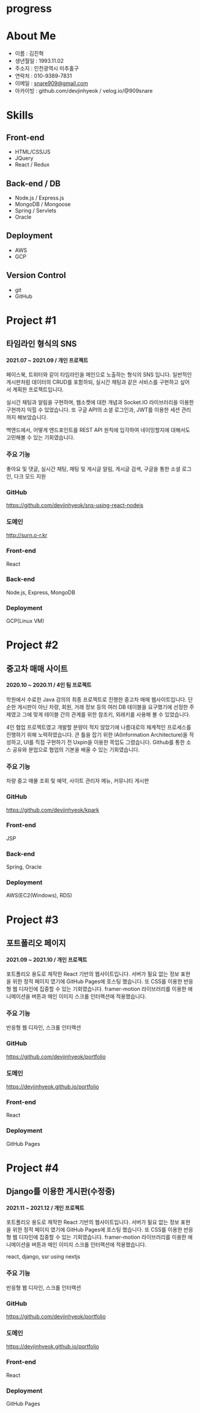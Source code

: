 # progress
<!-- skills image 만들기 ok -->
<!-- page2 폭 1200px ok -->
<!-- trackpad continuing 수정 ok -->
<!-- topbar 변화할 때 애니메이션 적용 가능한가? -->
<!-- cover 이미지 스크롤에 따른 인터랙션, scroll 깜빡임 fade out -->
<!-- 스크롤 애니메이션 촥촉 react-spring fail, framer go  -->
<!-- image 들을 이용한 skill page3 -->
<!-- smooth anchor ok -->

# About Me
- 이름 : 김진혁
- 생년월일 : 1993.11.02
- 주소지 : 인천광역시 미추홀구
- 연락처 : 010-9389-7831
- 이메일 : snare909@gmail.com
- 아카이빙 : github.com/devjinhyeok / velog.io/@909snare

# Skills
## Front-end
- HTML/CSS/JS
- JQuery
- React / Redux
## Back-end / DB
- Node.js / Express.js
- MongoDB / Mongoose
- Spring / Servlets 
- Oracle
## Deployment
- AWS
- GCP
## Version Control
- git
- GitHub

# Project #1 
## 타임라인 형식의 SNS
#### 2021.07 ~ 2021.09 / 개인 프로젝트 
페이스북, 트위터와 같이 타임라인을 메인으로 노출하는 형식의 SNS 입니다. 
일반적인 게시판처럼 데이터의 CRUD를 포함하되, 실시간 채팅과 같은 서비스를 구현하고 싶어서 계획한 프로젝트입니다. 

실시간 채팅과 알림을 구현하며, 웹소켓에 대한 개념과 Socket.IO 라이브러리을 이용한 구현까지 익힐 수 있었습니다. 또 구글 API의 소셜 로그인과, JWT를 이용한 세션 관리까지 해보았습니다. 

백엔드에서, 어떻게 엔드포인트를 REST API 원칙에 입각하여 네이밍할지에 대해서도 고민해볼 수 있는 기회였습니다.
### 주요 기능
좋아요 및 댓글, 실시간 채팅, 채팅 및 게시글 알림, 게시글 검색, 구글을 통한 소셜 로그인, 다크 모드 지원
### GitHub
https://github.com/devjinhyeok/sns-using-react-nodejs
### 도메인
http://surn.o-r.kr
### Front-end
React
### Back-end
Node.js, Express, MongoDB
### Deployment
GCP(Linux VM)

# Project #2 
## 중고차 매매 사이트 
#### 2020.10 ~ 2020.11 / 4인 팀 프로젝트 
학원에서 수료한 Java 강의의 최종 프로젝트로 진행한 중고차 매매 웹사이트입니다. 단순한 게시판이 아닌 차량, 회원, 거래 정보 등의 여러 DB 테이블을 요구했기에 선정한 주제였고 그에 맞게 테이블 간의 관계를 위한 참조키, 외래키를 사용해 볼 수 있었습니다. 

4인 협업 프로젝트였고 개발할 분량이 적지 않았기에 나름대로의 체계적인 프로세스를 진행하기 위해 노력하였습니다. 큰 틀을 잡기 위한 IA(Information Architecture)을 작성하고, UI를 직접 구현하기 전 Uxpin을 이용한 목업도 그렸습니다. Github를 통한 소스 공유와 분업으로 협업의 기본을 배울 수 있는 기회였습니다. 
### 주요 기능
차량 중고 매물 조회 및 예약, 사이트 관리자 메뉴, 커뮤니티 게시판 
### GitHub
https://github.com/devjinhyeok/kpark
### Front-end
JSP
### Back-end
Spring, Oracle
### Deployment
AWS(EC2(Windows), RDS)

# Project #3 
## 포트폴리오 페이지
#### 2021.09 ~ 2021.10 / 개인 프로젝트 
포트폴리오 용도로 제작한 React 기반의 웹사이트입니다. 서버가 필요 없는 정보 표현을 위한 정적 페이지 였기에 GitHub Pages에 호스팅 했습니다. 또 CSS를 이용한 반응형 웹 디자인에 집중할 수 있는 기회였습니다. framer-motion 라이브러리를 이용한 애니메이션을 버튼과 메인 이미지 스크롤 인터랙션에 적용했습니다.
### 주요 기능
반응형 웹 디자인, 스크롤 인터랙션 
### GitHub
https://github.com/devjinhyeok/portfolio
### 도메인
https://devjinhyeok.github.io/portfolio
### Front-end
React
### Deployment
GitHub Pages

# Project #4 
## Django를 이용한 게시판(수정중)
#### 2021.11 ~ 2021.12 / 개인 프로젝트 
포트폴리오 용도로 제작한 React 기반의 웹사이트입니다. 서버가 필요 없는 정보 표현을 위한 정적 페이지 였기에 GitHub Pages에 호스팅 했습니다. 또 CSS를 이용한 반응형 웹 디자인에 집중할 수 있는 기회였습니다. framer-motion 라이브러리를 이용한 애니메이션을 버튼과 메인 이미지 스크롤 인터랙션에 적용했습니다.

react, django, ssr using nextjs
### 주요 기능
반응형 웹 디자인, 스크롤 인터랙션 
### GitHub
https://github.com/devjinhyeok/portfolio
### 도메인
https://devjinhyeok.github.io/portfolio
### Front-end
React
### Deployment
GitHub Pages
